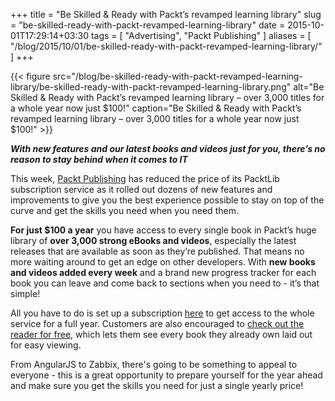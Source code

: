 +++
title = "Be Skilled & Ready with Packt’s revamped learning library"
slug = "be-skilled-ready-with-packt-revamped-learning-library"
date = 2015-10-01T17:29:14+03:30
tags = [ "Advertising", "Packt Publishing" ]
aliases = [ "/blog/2015/10/01/be-skilled-ready-with-packt-revamped-learning-library/" ]
+++

{{< figure src="/blog/be-skilled-ready-with-packt-revamped-learning-library/be-skilled-ready-with-packt-revamped-learning-library.png" alt="Be Skilled & Ready with Packt’s revamped learning library – over 3,000 titles for a whole year now just $100!" caption="Be Skilled & Ready with Packt’s revamped learning library – over 3,000 titles for a whole year now just $100!" >}}

**_With new features and our latest books and videos just for you, there’s no reason to stay behind when it comes to IT_**

This week, [Packt Publishing](https://www.packtpub.com/) has reduced the price of its PacktLib subscription service as it rolled out dozens of new features and improvements to give you the best experience possible to stay on top of the curve and get the skills you need when you need them.

<!--more-->

__For just $100 a year__ you have access to every single book in Packt’s huge library of __over 3,000 strong eBooks and videos__, especially the latest releases that are available as soon as they’re published. That means no more waiting around to get an edge on other developers. With __new books and videos added every week__ and a brand new progress tracker for each book you can leave and come back to sections when you need to - it’s that simple!

All you have to do is set up a subscription [here](https://www.packtpub.com/books/subscription/packtlib/?utm_source=SP&utm_medium=referral&utm_campaign=OMEPacktLib) to get access to the whole service for a full year. Customers are also encouraged to [check out the reader for free](https://www.packtpub.com/packtlib/?utm_source=SP&utm_medium=referral&utm_campaign=OMEPacktLib), which lets them see every book they already own laid out for easy viewing.

From AngularJS to Zabbix, there's going to be something to appeal to everyone - this is a great opportunity to prepare yourself for the year ahead and make sure you get the skills you need for just a single yearly price!
